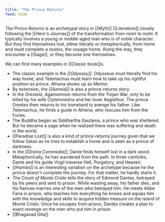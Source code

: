```yaml
---
title: "The Prince Returns"
feed: hide
---
```


_The Prince Returns_ is an archetypal story in [[Myth]] [[Literature]] closely following the [[Hero's Journey]] of the transformation from _ronin_ to _roshi_. It typically involves a young or middle-aged man who is of noble character. But they find themselves lost, either literally or metaphorically, from home and must complete a _nostos_, the voyage home. Along the way, they encounter a [[Sage]], or they become one themselves. 

We can find many examples in [[Classic book]]s.

* The classic example is the _[[Odyssey]]_. Odysseus must literally find his way home, and Telemachus must learn how to take up his rightful position as prince. Athena shows up as Mentor. 
* By extension, the _[[Aeneid]]_ is also a prince-returns story.
* In the _Oresteia_, Agamemnon returns from the Trojan War, only to be killed by his wife Clytemnestra and her lover Aegisthus. The prince Orestes then returns to his homeland to avenge his father. Like Telemachus, he finds a guide in Athena, who rescues him from the Furies.
* The Buddha began as Siddhartha Gautama, a prince who was sheltered. But he became a sage when he realized there was suffering and death in the world. 
* [[Paradise Lost]] is also a kind of prince-returns journey given that we follow Satan as he tries to establish a home and is seen as a prince of darkness. 
* In the _[[Divina Commedia]]_, Dante finds himself lost in a dark wood. Metaphorically, he has wandered from the path. In three canticles, Dante and his guide Virgil traverse Hell, Purgatory, and Heaven. 
* _[[Hamlet]]_ is an interesting variation on the archetype because he the prince doesn't complete the journey. For that matter, he hardly starts it. 
* _The Count of Monte Cristo_ tells the story of Edmond Dantes, betrayed by his peers and sent to prison. While wasting away, his father dies, and his fiancee marries one of the men who betrayed him. He meets Abbe Faria in prison, who teaches him everything he knows and equips him with the knowledge and skills to acquire hidden treasure on the island of Monte Cristo. Once he escapes from prison, Dantes creates a plan to exact revenge on the men who put him in prison.
* [[Bhagavad Gita]]
